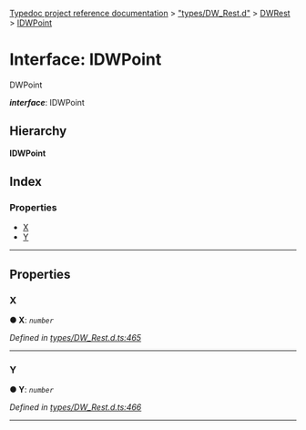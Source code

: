 [Typedoc project reference documentation](../README.md) > ["types/DW_Rest.d"](../modules/_types_dw_rest_d_.md) > [DWRest](../modules/_types_dw_rest_d_.dwrest.md) > [IDWPoint](../interfaces/_types_dw_rest_d_.dwrest.idwpoint.md)

# Interface: IDWPoint

DWPoint

*__interface__*: IDWPoint

## Hierarchy

**IDWPoint**

## Index

### Properties

* [X](_types_dw_rest_d_.dwrest.idwpoint.md#x)
* [Y](_types_dw_rest_d_.dwrest.idwpoint.md#y)

---

## Properties

<a id="x"></a>

###  X

**● X**: *`number`*

*Defined in [types/DW_Rest.d.ts:465](https://github.com/DocuWare/REST-Sample-TS/blob/0222c3e/src/types/DW_Rest.d.ts#L465)*

___
<a id="y"></a>

###  Y

**● Y**: *`number`*

*Defined in [types/DW_Rest.d.ts:466](https://github.com/DocuWare/REST-Sample-TS/blob/0222c3e/src/types/DW_Rest.d.ts#L466)*

___

